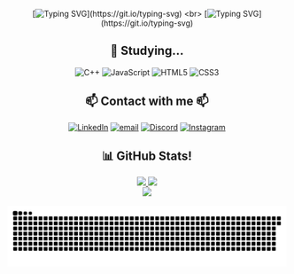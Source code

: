 <div align="center"> 
  
  [![Typing SVG](https://readme-typing-svg.herokuapp.com?font=Fira+Code&pause=2000&color=F76EAB&center=true&vCenter=true&width=435&lines=+Hello%2C+World!+I'm+Arthur+Brandino.;+Ol%C3%A1%2C+Mundo!+Eu+sou+Arthur+Brandino.)](https://git.io/typing-svg)
  <br>
  [![Typing SVG](https://readme-typing-svg.herokuapp.com?font=Fira+Code&pause=2000&color=F76EAB&center=true&vCenter=true&width=435&lines=Welcome+to+my+Github+profile!;Bem-vindo+ao+meu+perfil+do+GitHub!)](https://git.io/typing-svg)
  
</div>

<h2 align="center">📖 Studying...</h2> 
<div align="center">
  
  ![C++](https://img.shields.io/badge/c++-%2300599C.svg?style=for-the-badge&logo=c%2B%2B&logoColor=white)
  ![JavaScript](https://img.shields.io/badge/javascript-%23323330.svg?style=for-the-badge&logo=javascript&logoColor=%23F7DF1E)
  ![HTML5](https://img.shields.io/badge/html5-%23E34F26.svg?style=for-the-badge&logo=html5&logoColor=white)
  ![CSS3](https://img.shields.io/badge/css3-%231572B6.svg?style=for-the-badge&logo=css3&logoColor=white) 
</p>
</div>

<h2 align="center">📫 Contact with me 📫</h2> 
<div align="center">
  
  [![LinkedIn](https://img.shields.io/badge/LinkedIn-%230077B5.svg?logo=linkedin&logoColor=white)](https://linkedin.com/in/arthur-almeida-brandino)
  [![email](https://img.shields.io/badge/Email-D14836?logo=gmail&logoColor=white)](mailto:arthurbrandino07@gmail.com) 
  [![Discord](https://img.shields.io/badge/Discord-%237289DA.svg?logo=discord&logoColor=white)](https://discord.com/invite/CS3eSrMB) 
  [![Instagram](https://img.shields.io/badge/Instagram-%23E4405F.svg?logo=Instagram&logoColor=white)](https://instagram.com/_ggzin)
  
</div>

<h2 align="center"> 📊 GitHub Stats!</h2>
<div align="center">


  <a href="https://github.com/ArthurBrandino">
  <img height="180em" src="https://github-readme-stats.vercel.app/api/top-langs/?username=ArthurBrandino&layout=compact&langs_count=7&theme=radical"/>
  <img height="180em" src="https://github-readme-stats.vercel.app/api?username=ArthurBrandino&show_icons=true&theme=radical&include_all_commits=true&count_private=true"/>
  <br> <img height="180em" src="https://github-readme-streak-stats.herokuapp.com/?user=ArthurBrandino&theme=radical&hide_border=false"/>
    
  ![snake gif](https://github.com/ArthurBrandino/ArthurBrandino/blob/output/github-snake-dark.svg)
</div>

